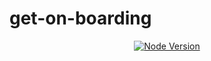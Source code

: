 # get-on-boarding
<p align="center">
  <a href="https://nodejs.org"><img src="https://img.shields.io/badge/node-v6.5.0-brightgreen.svg" alt="Node Version"></a>
</p>
